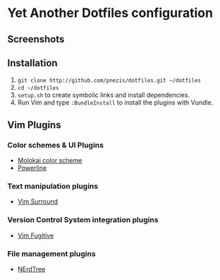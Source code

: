 # Yet Another Dotfiles configuration

## Screenshots

## Installation

1. `git clone http://github.com/pnezis/dotfiles.git ~/dotfiles`
2. `cd ~/dotfiles`
3. `setup.sh` to create symbolic links and install dependencies.
4. Run Vim and type `:BundleInstall` to install the plugins with Vundle.

## Vim Plugins

### Color schemes & UI Plugins

* [Molokai color scheme](https://github.com/tomasr/molokai)
* [Powerline](https://github.com/Lokaltog/vim-powerline)

### Text manipulation plugins

* [Vim Surround](https://github.com/tpope/vim-surround)

### Version Control System integration plugins

* [Vim Fugitive](https://github.com/tpope/vim-fugitive)

### File management plugins

* [NErdTree](https://github.com/scrooloose/nerdtree)
